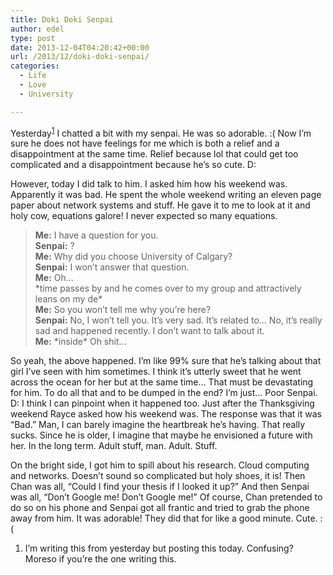 ```yaml
---
title: Doki Doki Senpai
author: edel
type: post
date: 2013-12-04T04:20:42+00:00
url: /2013/12/doki-doki-senpai/
categories:
  - Life
  - Love
  - University

---
```

Yesterday<sup class="footnote"><a href="#foot_ajs-fn-id_1-240" id="back_ajs-fn-id_1-240">1</a></sup> I chatted a bit with my senpai. He was so adorable. :( Now I&#8217;m sure he does not have feelings for me which is both a relief and a disappointment at the same time. Relief because lol that could get too complicated and a disappointment because he&#8217;s so cute. D:

However, today I did talk to him. I asked him how his weekend was. Apparently it was bad. He spent the whole weekend writing an eleven page paper about network systems and stuff. He gave it to me to look at it and holy cow, equations galore! I never expected so many equations.

> **Me:** I have a question for you.  
> **Senpai:** ?  
> **Me:** Why did you choose University of Calgary?  
> **Senpai:** I won&#8217;t answer that question.  
> **Me:** Oh&#8230;  
> \*time passes by and he comes over to my group and attractively leans on my de\*  
> **Me:** So you won&#8217;t tell me why you&#8217;re here?  
> **Senpai:** No, I won&#8217;t tell you. It&#8217;s very sad. It&#8217;s related to&#8230; No, it&#8217;s really sad and happened recently. I don&#8217;t want to talk about it.  
> **Me:** \*inside\* Oh shit&#8230;

So yeah, the above happened. I&#8217;m like 99% sure that he&#8217;s talking about that girl I&#8217;ve seen with him sometimes. I think it&#8217;s utterly sweet that he went across the ocean for her but at the same time&#8230; That must be devastating for him. To do all that and to be dumped in the end? I&#8217;m just&#8230; Poor Senpai. D: I think I can pinpoint when it happened too. Just after the Thanksgiving weekend Rayce asked how his weekend was. The response was that it was &#8220;Bad.&#8221; Man, I can barely imagine the heartbreak he&#8217;s having. That really sucks. Since he is older, I imagine that maybe he envisioned a future with her. In the long term. Adult stuff, man. Adult. Stuff.

On the bright side, I got him to spill about his research. Cloud computing and networks. Doesn&#8217;t sound so complicated but holy shoes, it is! Then Chan was all, &#8220;Could I find your thesis if I looked it up?&#8221; And then Senpai was all, &#8220;Don&#8217;t Google me! Don&#8217;t Google me!&#8221; Of course, Chan pretended to do so on his phone and Senpai got all frantic and tried to grab the phone away from him. It was adorable! They did that for like a good minute. Cute. :(

<ol class="footnote">
  <li>
    <a id="foot_ajs-fn-id_1-240"></a>I&#8217;m writing this from yesterday but posting this today. Confusing? Moreso if you&#8217;re the one writing this.&nbsp;&nbsp;<a class="ajs-back-link" href="#back_ajs-fn-id_1-240"></a>
  </li>
</ol>

<div id="ajs-fn-id_1-240" style="display:none;margin:0;" class="ajs-footnote-popup">
  <div>
    I&#8217;m writing this from yesterday but posting this today. Confusing? Moreso if you&#8217;re the one writing this.
  </div>
</div>